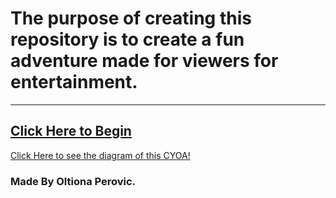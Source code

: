 # The purpose of creating this repository is to create a fun  adventure made for viewers for entertainment.
---
[Click Here to Begin](home.md)
---
[Click Here to see the diagram of this CYOA!](CYOA.png)

### Made By Oltiona Perovic.